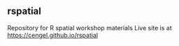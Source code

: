 ## rspatial

Repository for R spatial workshop materials
Live site is at https://cengel.github.io/rspatial